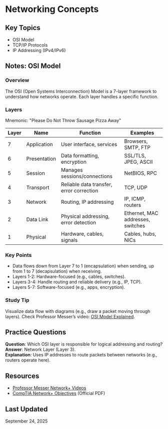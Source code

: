 # Networking Concepts

## Key Topics
- OSI Model
- TCP/IP Protocols
- IP Addressing (IPv4/IPv6)

## Notes: OSI Model

### Overview
The OSI (Open Systems Interconnection) Model is a 7-layer framework to understand how networks operate. Each layer handles a specific function.

### Layers
Mnemonic: "Please Do Not Throw Sausage Pizza Away"

| Layer | Name          | Function                              | Examples                     |
|-------|---------------|---------------------------------------|------------------------------|
| 7     | Application   | User interface, services             | Browsers, SMTP, FTP          |
| 6     | Presentation  | Data formatting, encryption          | SSL/TLS, JPEG, ASCII         |
| 5     | Session       | Manages sessions/connections         | NetBIOS, RPC                 |
| 4     | Transport     | Reliable data transfer, error correction | TCP, UDP                  |
| 3     | Network       | Routing, IP addressing               | IP, ICMP, routers            |
| 2     | Data Link     | Physical addressing, error detection | Ethernet, MAC addresses, switches |
| 1     | Physical      | Hardware, cables, signals            | Cables, hubs, NICs           |

### Key Points
- Data flows down from Layer 7 to 1 (encapsulation) when sending, up from 1 to 7 (decapsulation) when receiving.
- Layers 1-2: Hardware-focused (e.g., cables, switches).
- Layers 3-4: Handle routing and reliable delivery (e.g., IP, TCP).
- Layers 5-7: Software-focused (e.g., apps, encryption).

### Study Tip
Visualize data flow with diagrams (e.g., draw a packet moving through layers). Check Professor Messer’s video: [OSI Model Explained](https://www.youtube.com).

## Practice Questions
**Question**: Which OSI layer is responsible for logical addressing and routing?  
**Answer**: Network Layer (Layer 3).  
**Explanation**: Uses IP addresses to route packets between networks (e.g., routers operate here).

## Resources
- [Professor Messer Network+ Videos](https://www.youtube.com/playlist)
- [CompTIA Network+ Objectives](https://www.comptia.org) (Official PDF)

## Last Updated
September 24, 2025
